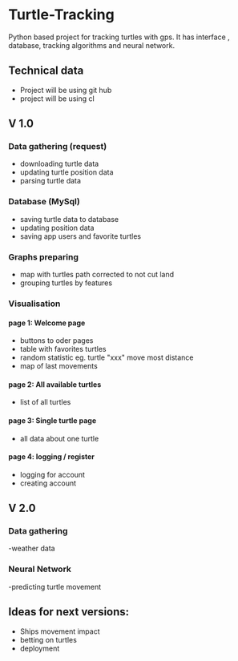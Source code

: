# Turtle-Tracking
Python based project for tracking turtles with gps. It has interface , database, tracking 
algorithms and neural network. 

## Technical data
- Project will be using git hub
- project will be using cl

## V 1.0
### Data gathering (request)
- downloading turtle data
- updating turtle position data
- parsing turtle data
### Database (MySql)
- saving turtle data to database
- updating position data
- saving app users and favorite turtles 
### Graphs preparing
- map with turtles path corrected to not cut land
- grouping turtles by features
### Visualisation 
#### page 1: Welcome page
- buttons to oder pages
- table with favorites turtles
- random statistic eg. turtle "xxx" move most distance
- map of last movements
#### page 2: All available turtles
- list of all turtles 
#### page 3: Single turtle page
- all data about one turtle
#### page 4: logging / register
- logging for account
- creating account

## V 2.0
### Data gathering 
-weather data
### Neural Network
-predicting turtle movement

## Ideas for next versions:
- Ships movement impact
- betting on turtles
- deployment 
